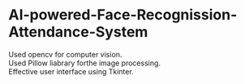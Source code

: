 # AI-powered-Face-Recognission-Attendance-System
Used opencv for computer vision. <br>Used Pillow liabrary forthe image processing. <br>Effective user interface using Tkinter.

